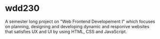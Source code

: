 # wdd230

A semester long project on "Web Frontend Developement I" which focuses on planning, designing and developing dynamic and responive websites that satisfies UX and UI by using HTML, CSS and JavaScript.